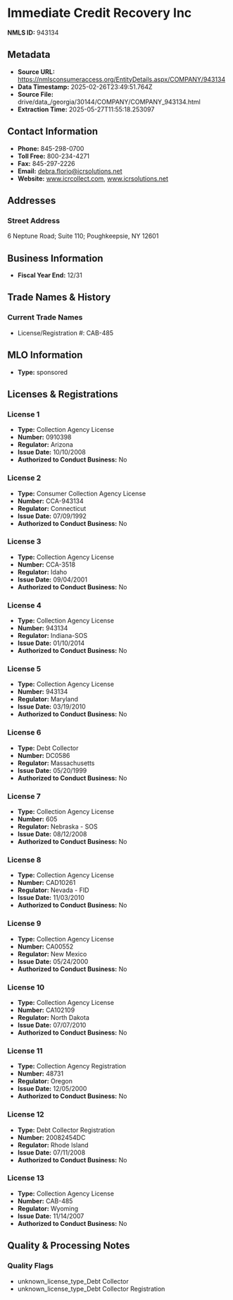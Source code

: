 # Immediate Credit Recovery Inc

**NMLS ID:** 943134

## Metadata
- **Source URL:** https://nmlsconsumeraccess.org/EntityDetails.aspx/COMPANY/943134
- **Data Timestamp:** 2025-02-26T23:49:51.764Z
- **Source File:** drive/data_/georgia/30144/COMPANY/COMPANY_943134.html
- **Extraction Time:** 2025-05-27T11:55:18.253097

## Contact Information
- **Phone:** 845-298-0700
- **Toll Free:** 800-234-4271
- **Fax:** 845-297-2226
- **Email:** debra.florio@icrsolutions.net
- **Website:** www.icrcollect.com, www.icrsolutions.net

## Addresses
### Street Address
6 Neptune Road; Suite 110; Poughkeepsie, NY 12601

## Business Information
- **Fiscal Year End:** 12/31

## Trade Names & History
### Current Trade Names
- License/Registration #: CAB-485

## MLO Information
- **Type:** sponsored

## Licenses & Registrations

### License 1
- **Type:** Collection Agency License
- **Number:** 0910398
- **Regulator:** Arizona
- **Issue Date:** 10/10/2008
- **Authorized to Conduct Business:** No

### License 2
- **Type:** Consumer Collection Agency License
- **Number:** CCA-943134
- **Regulator:** Connecticut
- **Issue Date:** 07/09/1992
- **Authorized to Conduct Business:** No

### License 3
- **Type:** Collection Agency License
- **Number:** CCA-3518
- **Regulator:** Idaho
- **Issue Date:** 09/04/2001
- **Authorized to Conduct Business:** No

### License 4
- **Type:** Collection Agency License
- **Number:** 943134
- **Regulator:** Indiana-SOS
- **Issue Date:** 01/10/2014
- **Authorized to Conduct Business:** No

### License 5
- **Type:** Collection Agency License
- **Number:** 943134
- **Regulator:** Maryland
- **Issue Date:** 03/19/2010
- **Authorized to Conduct Business:** No

### License 6
- **Type:** Debt Collector
- **Number:** DC0586
- **Regulator:** Massachusetts
- **Issue Date:** 05/20/1999
- **Authorized to Conduct Business:** No

### License 7
- **Type:** Collection Agency License
- **Number:** 605
- **Regulator:** Nebraska - SOS
- **Issue Date:** 08/12/2008
- **Authorized to Conduct Business:** No

### License 8
- **Type:** Collection Agency License
- **Number:** CAD10261
- **Regulator:** Nevada - FID
- **Issue Date:** 11/03/2010
- **Authorized to Conduct Business:** No

### License 9
- **Type:** Collection Agency License
- **Number:** CA00552
- **Regulator:** New Mexico
- **Issue Date:** 05/24/2000
- **Authorized to Conduct Business:** No

### License 10
- **Type:** Collection Agency License
- **Number:** CA102109
- **Regulator:** North Dakota
- **Issue Date:** 07/07/2010
- **Authorized to Conduct Business:** No

### License 11
- **Type:** Collection Agency Registration
- **Number:** 48731
- **Regulator:** Oregon
- **Issue Date:** 12/05/2000
- **Authorized to Conduct Business:** No

### License 12
- **Type:** Debt Collector Registration
- **Number:** 20082454DC
- **Regulator:** Rhode Island
- **Issue Date:** 07/11/2008
- **Authorized to Conduct Business:** No

### License 13
- **Type:** Collection Agency License
- **Number:** CAB-485
- **Regulator:** Wyoming
- **Issue Date:** 11/14/2007
- **Authorized to Conduct Business:** No

## Quality & Processing Notes
### Quality Flags
- unknown_license_type_Debt Collector
- unknown_license_type_Debt Collector Registration

